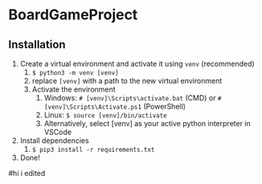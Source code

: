 # BoardGameProject

## Installation

1. Create a virtual environment and activate it using `venv` (recommended)
   1. `$ python3 -m venv [venv]`
   2. replace `[venv]` with a path to the new virtual environment
   3. Activate the environment
      1. Windows: `# [venv]\Scripts\activate.bat` (CMD) or `# [venv]\Scripts\Activate.ps1` (PowerShell)
      2. Linux: `$ source [venv]/bin/activate`
      3. Alternatively, select [venv] as your active python interpreter in VSCode
2. Install dependencies
   1. `$ pip3 install -r requirements.txt`
3. Done!

#hi i edited
